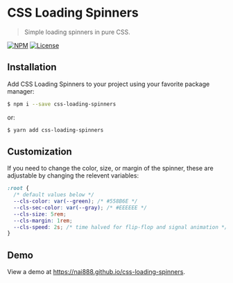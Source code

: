 # CSS Loading Spinners

> Simple loading spinners in pure CSS.

[![NPM](https://img.shields.io/npm/v/css-loading-spinners.svg?style=flat)](https://www.npmjs.com/package/css-loading-spinners)
[![License](https://img.shields.io/github/license/nai888/css-loading-spinners.svg?style=flat)](https://github.com/nai888/css-loading-spinners/blob/master/LICENSE)

## Installation

Add CSS Loading Spinners to your project using your favorite package manager:

```bash
$ npm i --save css-loading-spinners
```

or:

```bash
$ yarn add css-loading-spinners
```

## Customization

If you need to change the color, size, or margin of the spinner, these are adjustable by changing the relevent variables:

```css
:root {
  /* default values below */
  --cls-color: var(--green); /* #558B6E */
  --cls-sec-color: var(--gray); /* #EEEEEE */
  --cls-size: 5rem;
  --cls-margin: 1rem;
  --cls-speed: 2s; /* time halved for flip-flop and signal animation */
}
```

## Demo

View a demo at <https://nai888.github.io/css-loading-spinners>.
